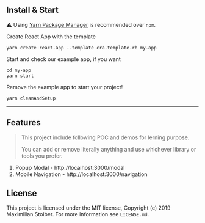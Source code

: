 
## Install & Start

⚠️ Using [Yarn Package Manager](https://yarnpkg.com) is recommended over `npm`.

Create React App with the template

```shell
yarn create react-app --template cra-template-rb my-app
```

Start and check our example app, if you want

```shell
cd my-app
yarn start
```

Remove the example app to start your project!

```shell
yarn cleanAndSetup
```

---

## Features 

> This project include following POC and demos for lerning purpose.
>
> You can add or remove literally anything and use whichever library or tools you prefer.

1) Popup Modal - http://localhost:3000/modal
2) Mobile Navigation -  http://localhost:3000/navigation


## License

This project is licensed under the MIT license, Copyright (c) 2019 Maximilian Stoiber.
For more information see `LICENSE.md`.
